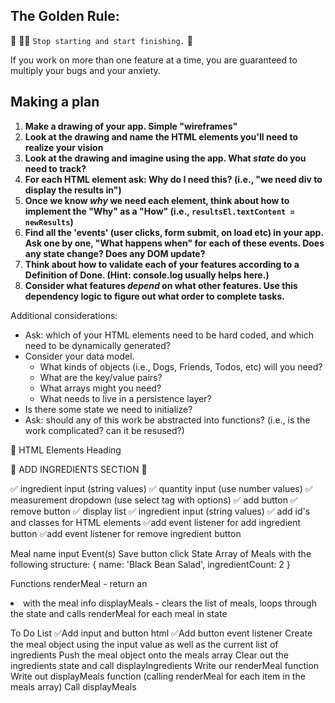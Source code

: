 ## The Golden Rule: 

🦸 🦸‍♂️ `Stop starting and start finishing.` 🏁

If you work on more than one feature at a time, you are guaranteed to multiply your bugs and your anxiety.

## Making a plan

1) **Make a drawing of your app. Simple "wireframes"** 
1) **Look at the drawing and name the HTML elements you'll need to realize your vision**
1) **Look at the drawing and imagine using the app. What _state_ do you need to track?** 
1) **For each HTML element ask: Why do I need this? (i.e., "we need div to display the results in")** 
1) **Once we know _why_ we need each element, think about how to implement the "Why" as a "How" (i.e., `resultsEl.textContent = newResults`)**
1) **Find all the 'events' (user clicks, form submit, on load etc) in your app. Ask one by one, "What happens when" for each of these events. Does any state change? Does any DOM update?**
1) **Think about how to validate each of your features according to a Definition of Done. (Hint: console.log usually helps here.)**
1) **Consider what features _depend_ on what other features. Use this dependency logic to figure out what order to complete tasks.**

Additional considerations:
- Ask: which of your HTML elements need to be hard coded, and which need to be dynamically generated?
- Consider your data model. 
  - What kinds of objects (i.e., Dogs, Friends, Todos, etc) will you need? 
  - What are the key/value pairs? 
  - What arrays might you need? 
  - What needs to live in a persistence layer?
- Is there some state we need to initialize?
- Ask: should any of this work be abstracted into functions? (i.e., is the work complicated? can it be resused?)



🎁 HTML Elements
Heading 

🎁 ADD INGREDIENTS SECTION 🎁  

✅ ingredient input (string values)
✅ quantity input (use number values)
✅ measurement dropdown (use select tag with options)
✅ add button
✅ remove button
✅ display list 
✅ ingredient input (string values)
✅ add id's and classes for HTML elements
✅add event listener for add ingredient button 
✅add event listener for remove ingredient button

Meal name input
Event(s)
Save button click
State
Array of Meals with the following structure:
{
  name: 'Black Bean Salad',
  ingredientCount: 2
}


Functions
renderMeal - return an <li> with the meal info
displayMeals - clears the list of meals, loops through the state and calls renderMeal for each meal in state

To Do List
 ✅Add input and button html
 ✅Add button event listener
 Create the meal object using the input value as well as the current list of ingredients
 Push the meal object onto the meals array
 Clear out the ingredients state and call displayIngredients
 Write our renderMeal function
 Write out displayMeals function (calling renderMeal for each item in the meals array)
 Call displayMeals